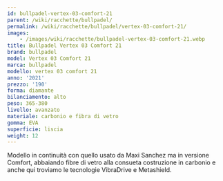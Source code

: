 ```yaml
---
id: bullpadel-vertex-03-comfort-21
parent: /wiki/racchette/bullpadel/
permalink: /wiki/racchette/bullpadel/vertex-03-comfort-21/
images:
    - /images/wiki/racchette/bullpadel-vertex-03-comfort-21.webp
title: Bullpadel Vertex 03 Comfort 21
brand: bullpadel
model: Vertex 03 Comfort 21
marca: bullpadel
modello: vertex 03 comfort 21
anno: '2021'
prezzo: '190'
forma: diamante
bilanciamento: alto
peso: 365-380
livello: avanzato
materiale: carbonio e fibra di vetro
gomma: EVA
superficie: liscia
weight: 12
---
```

Modello in continuità con quello usato da Maxi Sanchez ma in versione Comfort, abbaiando fibre di vetro alla consueta costruzione in carbonio e anche qui troviamo le tecnologie VibraDrive e Metashield.